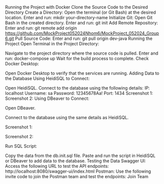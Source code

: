 Running the Project with Docker
Clone the Source Code to the Desired Directory
Create a Directory:
Open the terminal (or Git Bash) at the desired location.
Enter and run: mkdir your-directory-name
Initialize Git:
Open Git Bash in the created directory.
Enter and run: git init
Add Remote Repository:
Enter and run: git remote add origin https://github.com/MockProject052024Nhom6/MockProject_052024_Group6.git
Pull Source Code:
Enter and run: git pull origin dev-java
Running the Project
Open Terminal in the Project Directory:

Navigate to the project directory where the source code is pulled.
Enter and run: docker-compose up
Wait for the build process to complete.
Check Docker Desktop:

Open Docker Desktop to verify that the services are running.
Adding Data to the Database
Using HeidiSQL to Connect:

Open HeidiSQL.
Connect to the database using the following details:
IP: localhost
Username: sa
Password: 12345678Aa!
Port: 1434
Screenshot 1:
Screenshot 2:
Using DBeaver to Connect:

Open DBeaver.

Connect to the database using the same details as HeidiSQL.

Screenshot 1:

Screenshot 2:

Run SQL Script:

Copy the data from the db.init.sql file.
Paste and run the script in HeidiSQL or DBeaver to add data to the database.
Testing the Data
Swagger UI:
Access the following URL to test the API endpoints:
http://localhost:8080/swagger-ui/index.html
Postman:
Use the following invite code to join the Postman team and test the endpoints:
Join Team
